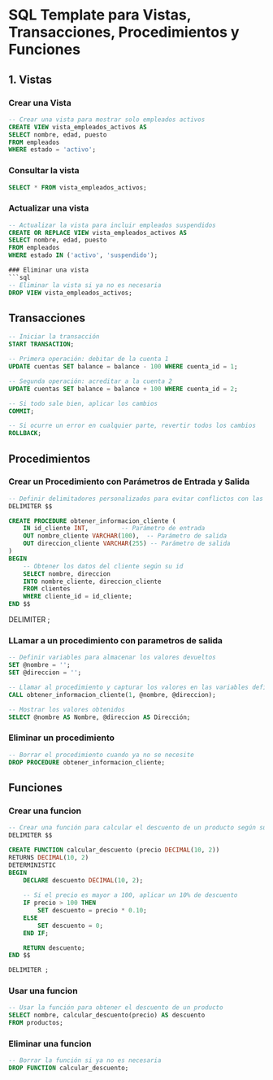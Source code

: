# SQL Template para Vistas, Transacciones, Procedimientos y Funciones

## 1. Vistas

### Crear una Vista
```sql
-- Crear una vista para mostrar solo empleados activos
CREATE VIEW vista_empleados_activos AS
SELECT nombre, edad, puesto
FROM empleados
WHERE estado = 'activo';
```
### Consultar la vista
```sql
SELECT * FROM vista_empleados_activos;
```

### Actualizar una vista
```sql
-- Actualizar la vista para incluir empleados suspendidos
CREATE OR REPLACE VIEW vista_empleados_activos AS
SELECT nombre, edad, puesto
FROM empleados
WHERE estado IN ('activo', 'suspendido');

### Eliminar una vista
```sql
-- Eliminar la vista si ya no es necesaria
DROP VIEW vista_empleados_activos;
```

## Transacciones
```sql
-- Iniciar la transacción
START TRANSACTION;

-- Primera operación: debitar de la cuenta 1
UPDATE cuentas SET balance = balance - 100 WHERE cuenta_id = 1;

-- Segunda operación: acreditar a la cuenta 2
UPDATE cuentas SET balance = balance + 100 WHERE cuenta_id = 2;

-- Si todo sale bien, aplicar los cambios
COMMIT;

-- Si ocurre un error en cualquier parte, revertir todos los cambios
ROLLBACK;
```

## Procedimientos

### Crear un Procedimiento con Parámetros de Entrada y Salida

```sql
-- Definir delimitadores personalizados para evitar conflictos con las sentencias internas
DELIMITER $$

CREATE PROCEDURE obtener_informacion_cliente (
    IN id_cliente INT,         -- Parámetro de entrada
    OUT nombre_cliente VARCHAR(100),  -- Parámetro de salida
    OUT direccion_cliente VARCHAR(255) -- Parámetro de salida
)
BEGIN
    -- Obtener los datos del cliente según su id
    SELECT nombre, direccion 
    INTO nombre_cliente, direccion_cliente
    FROM clientes
    WHERE cliente_id = id_cliente;
END $$
```

DELIMITER ;

### LLamar a un procedimiento con parametros de salida
```sql
-- Definir variables para almacenar los valores devueltos
SET @nombre = '';
SET @direccion = '';

-- Llamar al procedimiento y capturar los valores en las variables definidas
CALL obtener_informacion_cliente(1, @nombre, @direccion);

-- Mostrar los valores obtenidos
SELECT @nombre AS Nombre, @direccion AS Dirección;
```

### Eliminar un procedimiento
```sql
-- Borrar el procedimiento cuando ya no se necesite
DROP PROCEDURE obtener_informacion_cliente;
```

## Funciones

### Crear una funcion
```sql
-- Crear una función para calcular el descuento de un producto según su precio
DELIMITER $$

CREATE FUNCTION calcular_descuento (precio DECIMAL(10, 2)) 
RETURNS DECIMAL(10, 2)
DETERMINISTIC
BEGIN
    DECLARE descuento DECIMAL(10, 2);
    
    -- Si el precio es mayor a 100, aplicar un 10% de descuento
    IF precio > 100 THEN
        SET descuento = precio * 0.10;
    ELSE
        SET descuento = 0;
    END IF;

    RETURN descuento;
END $$

DELIMITER ;
```

### Usar una funcion
```sql
-- Usar la función para obtener el descuento de un producto
SELECT nombre, calcular_descuento(precio) AS descuento
FROM productos;
```

### Eliminar una funcion
```sql
-- Borrar la función si ya no es necesaria
DROP FUNCTION calcular_descuento;
```